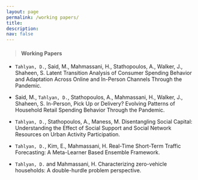 ```yaml
---
layout: page
permalink: /working papers/
title:
description:
nav: false
---
```


> #### Working Papers


* `Tahlyan, D.`, Said, M., Mahmassani, H., Stathopoulos, A., Walker, J., Shaheen, S. Latent Transition Analysis of Consumer Spending Behavior and Adaptation Across Online and In-Person Channels Through the Pandemic.

* Said, M., `Tahlyan, D.`, Stathopoulos, A., Mahmassani, H., Walker, J., Shaheen, S. In-Person, Pick Up or Delivery? Evolving Patterns of Household Retail Spending Behavior Through the Pandemic.

* `Tahlyan, D.`, Stathopoulos, A., Maness, M. Disentangling Social Capital: Understanding the Effect of Social Support and Social Network Resources on Urban Activity Participation.

* `Tahlyan, D.`, Kim, E., Mahmassani, H. Real-Time Short-Term Traffic Forecasting: A Meta-Learner Based Ensemble Framework.

* `Tahlyan, D.` and Mahmassani, H. Characterizing zero-vehicle households: A double-hurdle problem perspective.